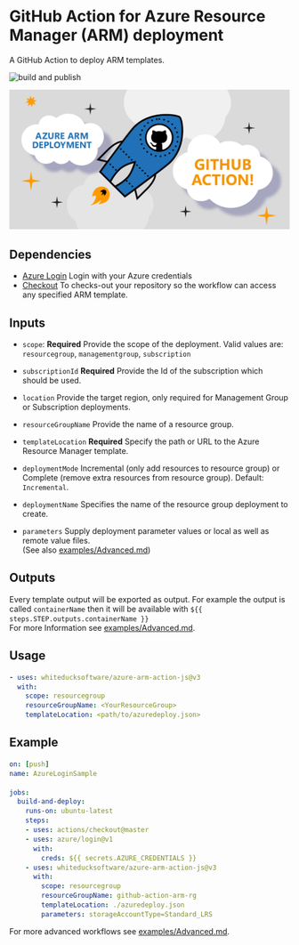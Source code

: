 # GitHub Action for Azure Resource Manager (ARM) deployment

A GitHub Action to deploy ARM templates.

![build and publish](https://github.com/whiteducksoftware/azure-arm-action-js/workflows/build-release/badge.svg)

![white duck logo](img/wd-githubaction-arm.png?raw=true)

## Dependencies

* [Azure Login](https://github.com/Azure/login) Login with your Azure credentials
* [Checkout](https://github.com/actions/checkout) To checks-out your repository so the workflow can access any specified ARM template.

## Inputs

* `scope`: **Required** Provide the scope of the deployment. Valid values are: `resourcegroup`, `managementgroup`, `subscription`

* `subscriptionId` **Required** Provide the Id of the subscription which should be used.

* `location` Provide the target region, only required for Management Group or Subscription deployments.

* `resourceGroupName` Provide the name of a resource group.

* `templateLocation` **Required** Specify the path or URL to the Azure Resource Manager template.

* `deploymentMode` Incremental (only add resources to resource group) or Complete (remove extra resources from resource group). Default: `Incremental`.
  
* `deploymentName` Specifies the name of the resource group deployment to create.

* `parameters` Supply deployment parameter values or local as well as remote value files.   
  (See also [examples/Advanced.md](examples/Advanced.md))

## Outputs
Every template output will be exported as output. For example the output is called `containerName` then it will be available with `${{ steps.STEP.outputs.containerName }}`    
For more Information see [examples/Advanced.md](examples/Advanced.md).    

## Usage

```yml
- uses: whiteducksoftware/azure-arm-action-js@v3
  with:
    scope: resourcegroup
    resourceGroupName: <YourResourceGroup>
    templateLocation: <path/to/azuredeploy.json>
```

## Example

```yml
on: [push]
name: AzureLoginSample

jobs:
  build-and-deploy:
    runs-on: ubuntu-latest
    steps:
    - uses: actions/checkout@master
    - uses: azure/login@v1
      with:
        creds: ${{ secrets.AZURE_CREDENTIALS }}
    - uses: whiteducksoftware/azure-arm-action-js@v3
      with:
        scope: resourcegroup
        resourceGroupName: github-action-arm-rg
        templateLocation: ./azuredeploy.json
        parameters: storageAccountType=Standard_LRS
```
For more advanced workflows see [examples/Advanced.md](examples/Advanced.md).